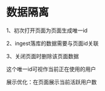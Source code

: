 # 数据隔离

1、初次打开页面为页面生成唯一id

2、ingest落库的数据需要与页面id关联

3、关闭页面时删除该页面数据



这个唯一id可视作当前正在使用的用户

展示优化：在页面展示当前活跃用户数

